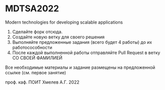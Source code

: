 # MDTSA2022
Modern technologies for developing scalable applications 

1. Сделайте форк отсюда.
2. Создайте новую ветку для своего решения
3. Выполняйте предложенные задания (всего будет 4 работы) до их работосособности
4. После каждой выполненной работы отправляйте Pull Request в ветку СО СВОЕЙ ФАМИЛИЕЙ

Все необходимые материалы и задание размещены на предложенной ссылке (см. первое занятие)

проф. каф. ПОИТ Хмелев А.Г.
2022
